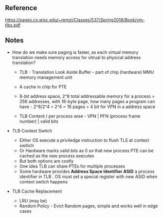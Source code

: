 ## Reference

https://pages.cs.wisc.edu/~remzi/Classes/537/Spring2018/Book/vm-tlbs.pdf

## Notes

- How do we make sure paging is faster, as each virtual memory translation needs memory access for vitrual to physical address translation?

  - TLB - Translation Look Aside Buffer - part of chip (hardware) MMU memory management unit
  - A cache in chip for PTE
  - 8-bit address space, 2^8 total addressable memory for a process = 256 addresses, with 16-byte page, how many pages a program can have - 2^8/2^4 = 2^4 = 16 pages = 4 bit for VPN in a address space

  - TLB Content / per process wise - VPN | PFN (process frame number) | valid bits

- TLB Context Switch

  - Either OS execute a priviledge instruction to flush TLS at context switich
  - Or Hardware marks valid bits as 0 so that new process PTE can be cached as the new process executes
  - But both options are costly
  - One idea TLB can share PTEs for multiple processes
  - Some hardware provides **Address Space Identifier ASID** a process identifier in TLB . OS must set a special register with new ASID when context swtich happens

- TLB Cache Replacement
  - LRU (may be)
  - Random Policy - Evict Random pages, simple and works well in edge cases
